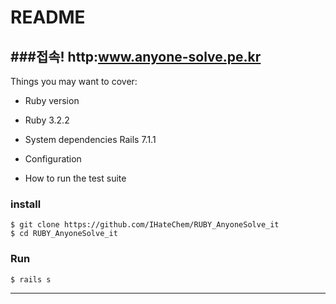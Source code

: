 # README

###접속!
http:www.anyone-solve.pe.kr
---
Things you may want to cover:

* Ruby version
- Ruby 3.2.2
* System dependencies
  Rails 7.1.1
* Configuration


* How to run the test suite
### install
```
$ git clone https://github.com/IHateChem/RUBY_AnyoneSolve_it
$ cd RUBY_AnyoneSolve_it
```

### Run
```bash
$ rails s
```
---

